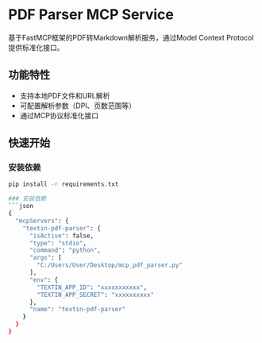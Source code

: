 # PDF Parser MCP Service

基于FastMCP框架的PDF转Markdown解析服务，通过Model Context Protocol提供标准化接口。

## 功能特性
- 支持本地PDF文件和URL解析
- 可配置解析参数（DPI、页数范围等）
- 通过MCP协议标准化接口

## 快速开始
### 安装依赖
```bash
pip install -r requirements.txt

### 安装依赖
```json
{
  "mcpServers": {
    "textin-pdf-parser": {
      "isActive": false,
      "type": "stdio",
      "command": "python",
      "args": [
        "C:/Users/User/Desktop/mcp_pdf_parser.py"
      ],
      "env": {
        "TEXTIN_APP_ID": "xxxxxxxxxxx",
        "TEXTIN_APP_SECRET": "xxxxxxxxxx"
      },
      "name": "textin-pdf-parser"
    }
  }
}
